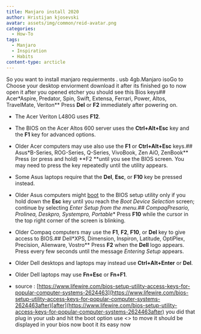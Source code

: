 ```yaml
---
title: Manjaro install 2020
author: Hristijan kjosevski
avatar: assets/img/common/reid-avatar.png
categories:
  - How-To
tags:
  - Manjaro
  - Inspiration
  - Habits
content-type: arcticle
---
```

So you want to install manjaro requierments . usb 4gb.Manjaro isoGo to Choose your desktop enviorment download it after its finished go to now open it after you opened etcher you should see this Bios keys## Acer*Aspire, Predator, Spin, Swift, Extensa, Ferrari, Power, Altos, TravelMate, Veriton**   Press **Del** or **F2** immediately after powering on.

*   The Acer Veriton L480G uses **F12**.

*   The BIOS on the Acer Altos 600 server uses the **Ctrl+Alt+Esc** key and the **F1** key for advanced options.

*   Older Acer computers may use also use the **F1** or **Ctrl+Alt+Esc** keys.## Asus*B-Series, ROG-Series, Q-Series, VivoBook, Zen AiO, ZenBook**   Press (or press and hold) **F2 **until you see the BIOS screen. You may need to press the key repeatedly until the utility appears.

*   Some Asus laptops require that the **Del**, **Esc**, or **F10** key be pressed instead.

*   Older Asus computers might [boot](https://www.lifewire.com/what-does-booting-mean-2625799) to the BIOS setup utility only if you hold down the **Esc** key until you reach the *Boot Device Selection* screen; continue by selecting *Enter Setup *from the menu.## Compaq*Presario, Prolinea, Deskpro, Systempro, Portable**   Press **F10** while the cursor in the top right corner of the screen is blinking.

*   Older Compaq computers may use the **F1**, **F2**, **F10**, or **Del** key to give access to BIOS.## Dell*XPS, Dimension, Inspiron, Latitude, OptiPlex, Precision, Alienware, Vostro**   Press **F2** when the **Dell** logo appears. Press every few seconds until the message *Entering Setup* appears.

*   Older Dell desktops and laptops may instead use **Ctrl+Alt+Enter** or **Del**.

*   Older Dell laptops may use **Fn+Esc** or **Fn+F1**.

*   source : [https://www.lifewire.com/bios-setup-utility-access-keys-for-popular-computer-systems-2624463](https://www.lifewire.com/bios-setup-utility-access-keys-for-popular-computer-systems-2624463after)[after](https://www.lifewire.com/bios-setup-utility-access-keys-for-popular-computer-systems-2624463after) you did that plug in your usb and hit the boot option use <> to move it should be displayed in your bios now boot it its easy now
